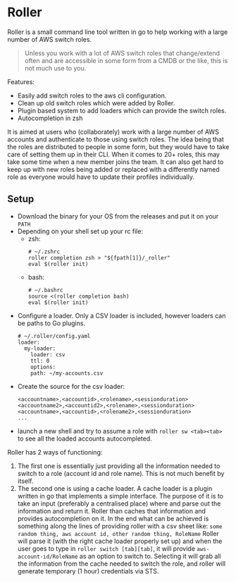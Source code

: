 # Roller

Roller is a small command line tool written in go to help working with a large number of AWS switch roles.

> Unless you work with a lot of AWS switch roles that change/extend often and are accessible in some form from a CMDB or the like, this is not much use to you.

Features:

* Easily add switch roles to the aws cli configuration.
* Clean up old switch roles which were added by Roller.
* Plugin based system to add loaders which can provide the switch roles.
* Autocompletion in zsh

It is aimed at users who (collaborately) work with a large number of AWS accounts and authenticate to those using switch roles.
The idea being that the roles are distributed to people in some form, but they would have to take care of setting them up in their CLI.
When it comes to 20+ roles, this may take some time when a new member joins the team. It can also get hard to keep up with new roles being added
or replaced with a differently named role as everyone would have to update their profiles individually.



## Setup

- Download the binary for your OS from the releases and put it on your `PATH`
- Depending on your shell set up your rc file:
  - zsh:
    ```
    # ~/.zshrc
    roller completion zsh > "${fpath[1]}/_roller"
    eval $(roller init)
    ```
  - bash:
    ```
    # ~/.bashrc
    source <(roller completion bash)
    eval $(roller init)
    ```
- Configure a loader. Only a CSV loader is included, however loaders can be paths to Go plugins.
   ```
   # ~/.roller/config.yaml
   loader:
     my-loader:
       loader: csv
       ttl: 0
       options:
       path: ~/my-accounts.csv
   ```
- Create the source for the csv loader:
  ```
  <accountname>,<accountid>,<rolename>,<sessionduration>
  <accountname2>,<accountid2>,<rolename>,<sessionduration>
  <accountname>,<accountid>,<rolename2>,<sessionduration>
  ...
  ```
- launch a new shell and try to assume a role with `roller sw <tab><tab>` to see all the loaded accounts autocompleted.


Roller has 2 ways of functioning:

1. The first one is essentially just providing all the information needed to switch to a role (account id and role name). This is not much benefit by itself.
2. The second one is using a cache loader. A cache loader is a plugin written in go that implements a simple interface. The purpose of it is to 
take an input (preferably a centralised place) where and parse out the information and return it. Roller than caches that information and provides autocompletion on it.
In the end what can be achieved is something along the lines of providing roller with a csv sheet like: `some random thing, aws account id, other random thing, RoleName`
Roller will parse it (with the right cache loader properly set up) and when the user goes to type in `roller switch [tab][tab]`, it will provide `aws-account-id/RoleName`
as an option to switch to. Selecting it will grab all the information from the cache needed to switch the role, and roller will generate temporary (1 hour) credentials via STS.

